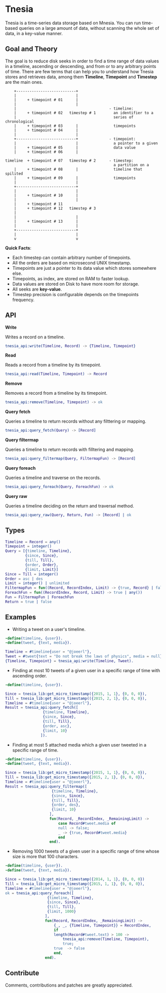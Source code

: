Tnesia
======

Tnesia is a time-series data storage based on Mnesia. You can run time-based queries on a large amount of data, without scanning the whole set of data, in a key-value manner.

Goal and Theory
-----
The goal is to reduce disk seeks in order to find a time range of data values in a timeline, ascending or descending, and from or to any arbitrary points of time.
There are few terms that can help you to understand how Tnesia stores and retrieves data, among them **Timeline**, **Timepoint** and **Timestep** are the main ones.


```
    +---------------------------+        
    |                           |        
    |     + timepoint # 01      |        
    |                           |        
    |                                          - timeline:
    |     + timepoint # 02   timestep # 1        an identifier to a
    |                                            series of chronological
    |     + timepoint # 03      |                timepoints
    |     + timepoint # 04      |        
    |                           |        
    +---------------------------+              - timepoint:
    |                           |                a pointer to a given
    |     + timepoint # 05      |                data value
    |     + timepoint # 06      |        
                                         
timeline  + timepoint # 07   timestep # 2      - timestep:
                                                 a partition on a
    |     + timepoint # 08      |                timeline that spilited
    |     + timepoint # 09      |                timepoints
    |                           |        
    +---------------------------+        
    |                           |        
    |     + timepoint # 10      |        
    |                           |        
    |     + timepoint # 11               
    |     + timepoint # 12   timestep # 3
    |                                    
    |                           |        
    |     + timepoint # 13      |        
    |                           |        
    +---------------------------+        
    |                           |        
    v                           v        
```

**Quick Facts**:

* Each timestep can contain arbitrary number of timepoints.
* All the orders are based on microsecond UNIX timestamp.
* Timepoints are just a pointer to its data value which stores somewhere else.
* Timepoints, as index, are stored on RAM to faster lookup.
* Data values are stored on Disk to have more room for storage.
* All seeks are **key-value**.
* Timestep precision is configurable depends on the timepoints frequency.

API
-----

**Write**

Writes a record on a timeline.

```erlang
tnesia_api:write(Timeline, Record) -> {Timeline, Timepoint}
```

**Read**

Reads a record from a timeline by its timepoint.

```erlang
tnesia_api:read(Timeline, Timepoint) -> Record
```

**Remove**

Removes a record from a timeline by its timepoint.

```erlang
tnesia_api:remove(Timeline, Timepoint) -> ok
```

**Query fetch**

Queries a timeline to return records without any filttering or mapping.

```erlang
tnesia_api:query_fetch(Query) -> [Record]
```

**Query filtermap**

Queries a timeline to return records with filltering and mapping.

```erlang
tnesia_api:query_filtermap(Query, FiltermapFun) -> [Record]
```

**Query foreach**

Queries a timeline and traverse on the records.

```erlang
tnesia_api:query_foreach(Query, ForeachFun) -> ok
```

**Query raw**

Queries a timeline deciding on the return and traversal method.

```erlang
tnesia_api:query_raw(Query, Return, Fun) -> [Record] | ok
```

Types
----

```erlang
Timeline = Record = any()
Timepoint = integer()
Query = [{timeline, Timeline},
         {since, Since},
         {till, Till},
         {order, Order},
         {limit, Limit}]
Since = Till = integer()
Order = asc | des
Limit = integer() | unlimited
FiltermapFun = fun((Record, RecordIndex, Limit) -> {true, Record} | false)
ForeachFun = fun((RecordIndex, Record, Limit) -> true | any())
Fun = FiltermapFun | ForeachFun
Return = true | false
```

Examples
----

* Writing a tweet on a user's timeline.

```erlang
-define(timeline, {user}).
-define(tweet, {text, media}).

Timeline = #timeline{user = "@joeerl"},
Tweet = #tweet{text = "Do not break the laws of physics", media = null},
{Timeline, Timepoint} = tnesia_api:write(Timeline, Tweet).
```

* Finding at most 10 tweets of a given user in a specific range of time with ascending order.

```erlang
-define(timeline, {user}).

Since = tnesia_lib:get_micro_timestamp({2015, 1, 1}, {0, 0, 0}),
Till = tnesia_lib:get_micro_timestamp(({2015, 2, 1}, {0, 0, 0}),
Timeline = #timeline{user = "@joeerl"},
Result = tnesia_api:query_fetch([
				 {timeline, Timeline},
				 {since, Since},
				 {till, Till},
				 {order, asc},
				 {limit, 10}
				]).

```

* Finding at most 5 attached media which a given user tweeted in a specific range of time.

```erlang
-define(timeline, {user}).
-define(tweet, {text, media}).

Since = tnesia_lib:get_micro_timestamp({2015, 1, 1}, {0, 0, 0}),
Till = tnesia_lib:get_micro_timestamp({2015, 2, 1}, {0, 0, 0}),
Timeline = #timeline{user = "@joeerl"},
Result = tnesia_api:query_filtermap([
				     {timeline, Timeline},
				     {since, Since},
				     {till, Till},
				     {order, des},
				     {limit, 10}
				    ],
				    fun(Record, _RecordIndex, _RemainingLimit) ->
					    case Record#tweet.media of
						null -> false;
						_ -> {true, Record#tweet.media}
					    end
				    end).
```

* Removing 1000 tweets of a given user in a specific range of time whose size is more that 100 characters.

```erlang
-define(timeline, {user}).
-define(tweet, {text, media}).

Since = tnesia_lib:get_micro_timestamp({2014, 1, 1}, {0, 0, 0})
Till = tnesia_lib:get_micro_timestamp({2015, 1, 1}, {0, 0, 0}),
Timeline = #timeline{user = "@joeerl"},
ok = tnesia_api:query_foreach([
			       {timeline, Timeline},
			       {since, Since},
			       {till, Till},
			       {limit, 1000}
			      ],
			      fun(Record, RecordIndex, _RemainingLimit) ->
				      {_, _, {Timeline, Timepoint}} = RecordIndex,
				      if
					  length(Record#tweet.text) > 100 ->
					      tnesia_api:remove(Timeline, Timepoint),
					      true;
					  true  -> false
				      end,
			      end).
```

Contribute
----

Comments, contributions and patches are greatly appreciated.
